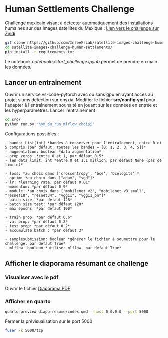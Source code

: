# Human Settlements Challenge

Challenge mexicain visant à détecter automatiquement des installations humaines sur des images satellites du Mexique :  [Lien vers le challenge sur Zindi](https://zindi.africa/competitions/inegi-gcim-human-settlement-detection-challenge)

```bash
git clone https://github.com/InseeFrLab/satellite-images-challenge-human-settlements.git
cd satellite-images-challenge-human-settlements/
pip install -r requirements.txt
```

Le notebook *notebooks/start_challenge.ipynb* permet de prendre en main les données.

## Lancer un entraînement

Ouvrir un service vs-code-pytorch avec ou sans gpu en ayant accès au projet slums detection sur onyxia.
Modifier le fichier **src/config.yml** pour l'adapter à l'entraînement souhaité en jouant sur les données en entrée et les hyperparamètres.
Lancer l'entraînement :
```bash
cd src/
python run.py "nom_du_run_mlflow_choisi"
```

Configurations possibles :  

    - bands: List[int] *bandes à conserver pour l'entraînement, entre 0 et 5 compris (par défaut, toutes les bandes = [0, 1, 2, 3, 4, 5])*  
    - augmentation: boolean *data augmentation*  
    - prop zeros: *entre 0 et 1, par défaut 0.5*  
    - len data limit: int *entre 0 et 1.1 million, par défaut None (pas de limite)*    

    - loss: *au choix dans ['crossentropy', 'bce', 'bcelogits']* 
    - optim: *au choix dans ["adam", "sgd"]*  
    - lr: *learning rate, par défaut 0.01*  
    - momentum: *par défaut 0.9*  
    - module: *au choix dans ["mobilenet_v2", "mobilenet_v3_small", "resnet18", "resnet34", "vgg11", "vgg11_bn"]*  
    - batch size: *par défaut 128*  
    - batch size test: *par défaut 128*  
    - max epochs: *par défaut 100*    

    - train prop: *par défaut 0.6*   
    - val prop: *par défaut 0.2*  
    - test prop: *par défaut 0.2*  
    - accumulate batch : *par défaut 3*  

    - samplesubmission: boolean *générer le fichier à soumettre pour le challenge, par défaut True*  
    - mlflow: boolean *utiliser mlflow, par défaut True*  


## Afficher le diaporama résumant ce challenge

### Visualiser avec le pdf

Ouvrir le fichier [Diaporama PDF](diapo-resume/Challenge_détection_automatisée_de_zones_occupation_humaines_sur_imagerie_satellite.pdf)

### Afficher en quarto 

```sh
quarto preview diapo-resume/index.qmd --host 0.0.0.0 --port 5000
```

Fermer la prévisualisation sur le port 5000

```sh
fuser -k 5000/tcp
```
